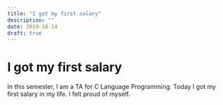 ```yaml
---
title: "I got my first salary"
description: ""
date: 2019-10-14
draft: true
---
```


# I got my first salary

In this semester, I am a TA for C Language Programming. Today I got my first salary in my life. I felt proud of myself.
